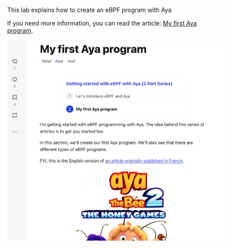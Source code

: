 This lab explains how to create an eBPF program with Aya

If you need more information, you can read the article: [My first Aya program](https://dev.to/littlejo/my-first-aya-program-2j0p).

![screenshot of the article](img/aya-article.png)
